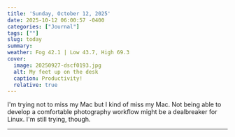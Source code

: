 ```yaml
---
title: 'Sunday, October 12, 2025'
date: 2025-10-12 06:00:57 -0400
categories: ["Journal"]
tags: [""]
slug: today
summary: 
weather: Fog 42.1 | Low 43.7, High 69.3
cover: 
  image: 20250927-dscf0193.jpg
  alt: My feet up on the desk
  caption: Productivity!
  relative: true
---
```


I'm trying not to miss my Mac but I kind of miss my Mac. Not being able to develop a comfortable photography workflow might be a dealbreaker for Linux. I'm still trying, though.

----
